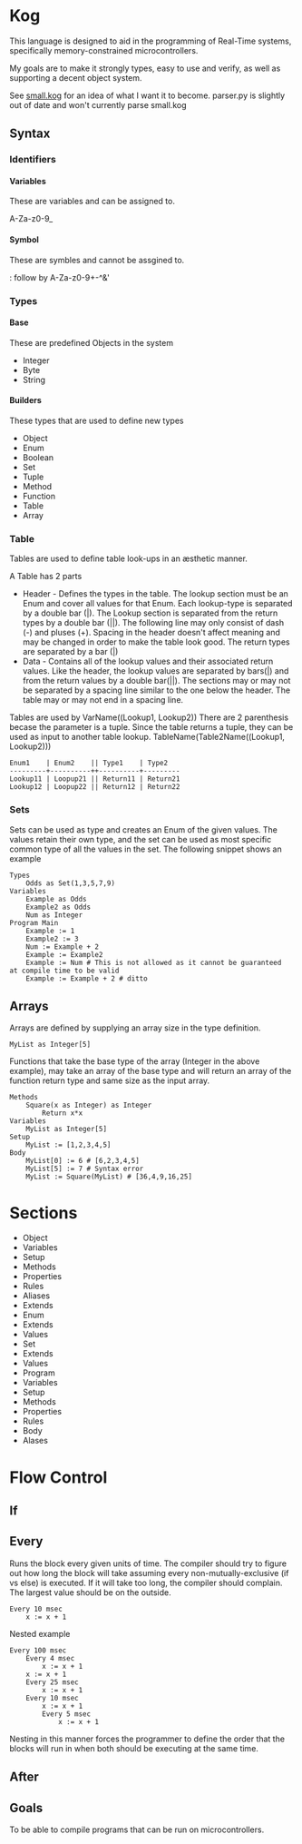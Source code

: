 # Kog

This language is designed to aid in the programming of Real-Time systems, specifically memory-constrained microcontrollers.

My goals are to make it strongly types, easy to use and verify, as well as supporting a decent object system.

See [small.kog](small.kog) for an idea of what I want it to become.  parser.py is slightly out of date and won't currently parse small.kog

## Syntax

### Identifiers

#### Variables

These are variables and can be assigned to.

A-Za-z0-9_

#### Symbol

These are symbles and cannot be assgined to.

: follow by A-Za-z0-9+-^&'

### Types

#### Base

These are predefined Objects in the system

* Integer
* Byte
 * String

#### Builders

These types that are used to define new types

* Object
* Enum
 * Boolean
* Set
* Tuple
* Method
 * Function
 * Table
* Array

### Table
Tables are used to define table look-ups in an æsthetic manner.

A Table has 2 parts

* Header - Defines the types in the table.  The lookup section must be an Enum and cover all values for that Enum.  Each lookup-type is separated by a double bar (|).  The Lookup section is separated from the return types by a double bar (||).  The following line may only consist of dash (-) and pluses (+). Spacing in the header doesn't affect meaning and may be changed in order to make the table look good. The return types are separated by a bar (|)
* Data - Contains all of the lookup values and their associated return values.  Like the header, the lookup values are separated by bars(|) and from the return values by a double bar(||). The sections may or may not be separated by a spacing line similar to the one below the header.  The table may or may not end in a spacing line.

Tables are used by VarName((Lookup1, Lookup2)) There are 2 parenthesis becase the parameter is a tuple. Since the table returns a tuple, they can be used as input to another table lookup. TableName(Table2Name((Lookup1, Lookup2)))

	Enum1    | Enum2    || Type1    | Type2
	---------+----------++----------+---------
	Lookup11 | Loopup21 || Return11 | Return21
	Lookup12 | Loopup22 || Return12 | Return22

### Sets
Sets can be used as type and creates an Enum of the given values. The values retain their own type, and the set can be used as most specific common type of all the values in the set. The following snippet shows an example

	Types
		Odds as Set(1,3,5,7,9)
	Variables
		Example as Odds
		Example2 as Odds
		Num as Integer
	Program Main
		Example := 1
		Example2 := 3
		Num := Example + 2
		Example := Example2
		Example := Num # This is not allowed as it cannot be guaranteed  at compile time to be valid
		Example := Example + 2 # ditto

## Arrays
Arrays are defined by supplying an array size in the type definition.

	MyList as Integer[5]

Functions that take the base type of the array (Integer in the above example), may take an array of the base type and will return an array of the function return type and same size as the input array.

	Methods
		Square(x as Integer) as Integer
			Return x*x
	Variables
		MyList as Integer[5]
	Setup
		MyList := [1,2,3,4,5]
	Body
		MyList[0] := 6 # [6,2,3,4,5]
		MyList[5] := 7 # Syntax error
		MyList := Square(MyList) # [36,4,9,16,25]

# Sections

* Object
 * Variables
 * Setup
 * Methods
 * Properties
 * Rules
 * Aliases
 * Extends
* Enum
 * Extends
 * Values
* Set
 * Extends
 * Values
* Program
 * Variables
 * Setup
 * Methods
 * Properties
 * Rules
 * Body
 * Alases

# Flow Control

## If
## Every

Runs the block every given units of time.  The compiler should try to figure out how long the block will take assuming every non-mutually-exclusive (if vs else) is executed.  If it will take too long, the compiler should complain. The largest value should be on the outside.

	Every 10 msec
		x := x + 1

Nested example

	Every 100 msec
		Every 4 msec
			x := x + 1
		x := x + 1
		Every 25 msec
			x := x + 1
		Every 10 msec
			x := x + 1
			Every 5 msec
				x := x + 1

Nesting in this manner forces the programmer to define the order that the blocks will run in when both should be executing at the same time.

## After

## Goals

To be able to compile programs that can be run on microcontrollers.
